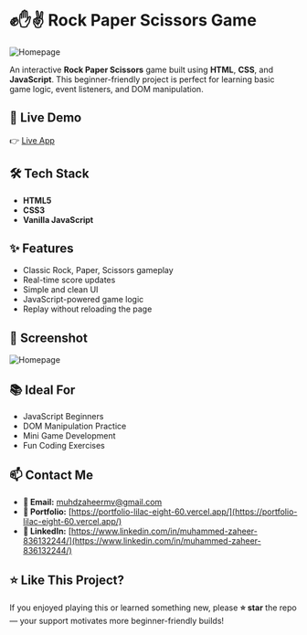 # ✊✋✌️ Rock Paper Scissors Game

![Homepage](./src/assets/images/homepage.png)

An interactive **Rock Paper Scissors** game built using **HTML**, **CSS**, and **JavaScript**. This beginner-friendly project is perfect for learning basic game logic, event listeners, and DOM manipulation.

## 🚀 Live Demo

👉 [Live App](https://rock-paper-scissors-nine-lemon.vercel.app/)

## 🛠️ Tech Stack

- **HTML5**
- **CSS3**
- **Vanilla JavaScript**

## ✨ Features

- Classic Rock, Paper, Scissors gameplay
- Real-time score updates
- Simple and clean UI
- JavaScript-powered game logic
- Replay without reloading the page

## 📸 Screenshot

![Homepage](./src/assets/images/homepage.png)

## 📚 Ideal For

- JavaScript Beginners
- DOM Manipulation Practice
- Mini Game Development
- Fun Coding Exercises

## 📫 Contact Me

- **📧 Email:** muhdzaheermv@gmail.com  
- **🔗 Portfolio:** [https://portfolio-lilac-eight-60.vercel.app/](https://portfolio-lilac-eight-60.vercel.app/)  
- **💼 LinkedIn:** [https://www.linkedin.com/in/muhammed-zaheer-836132244/](https://www.linkedin.com/in/muhammed-zaheer-836132244/)

## ⭐ Like This Project?

If you enjoyed playing this or learned something new, please **⭐ star** the repo — your support motivates more beginner-friendly builds!

